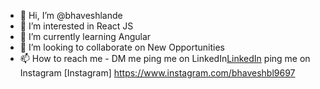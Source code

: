 - 👋 Hi, I’m @bhaveshlande
- 👀 I’m interested in React JS
- 🌱 I’m currently learning Angular
- 💞️ I’m looking to collaborate on New Opportunities
- 📫 How to reach me - DM me
      ping me on LinkedIn[LinkedIn](https://www.linkedin.com/in/bhavesh-lande-630892141/)
      ping me on Instagram [Instagram] https://www.instagram.com/bhaveshbl9697

<!---
bhaveshlande/bhaveshlande is a ✨ special ✨ repository because its `README.md` (this file) appears on your GitHub profile.
You can click the Preview link to take a look at your changes.
--->
